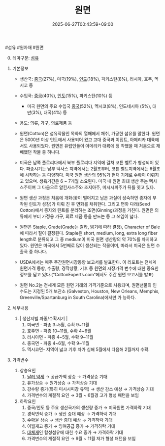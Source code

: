 ﻿---
title: "원면"
date: 2025-06-27T00:43:59+09:00
lastmod: 2025-06-27T00:43:59+09:00
type: docs
sidebar:
  open: true
weight: 2
---
<div style="display:none">
  <meta property="article:published_time" content="2025-06-26T15:43:59Z" />
  <meta property="article:modified_time" content="2025-06-26T15:43:59Z" />
</div>
#섬유 #원자재 #원면 

0. 테마구분: [섬유](/industry-study/섬유/)

1. 기본정보

	- 생산국: [중국](/industry-study/4국가중국/)(27%), 미국(19%), [인도](/industry-study/4국가인도/)(18%), 파키스탄(8%), 러시아, 호주, 멕시코 등
	- 수입국:  [중국](/industry-study/4국가중국/)(40%), [인도](/industry-study/4국가인도/)(15%), 파키스탄(10%) 등
		- 미국 원면의 주요 수입국 [중국](/industry-study/4국가중국/)(52%), 멕시코(8%), 인도네시아 (5%), 대만(3%), 태국(4%) 등
	- 용도: 의류, 가구, 의료제품 등

	- 원면(Cotton)은 섬유작물인 목화의 열매에서 채취, 가공한 섬유를 말한다. 원면은 5000년 이상 인도에서 사용되어 왔고 고대 중국과 이집트, 아메리카 대륙에서도 사용되었다. 원면은 유럽인들이 아메리카 대륙에 정 착했을 때 처음으로 재배했던 작물 중 하나다. 
	- 미국은 남쪽 플로리다에서 북부 플로리다 지역에 걸쳐 코튼 벨트가 형성되어 있다. 파종시기는 남부 텍사스 지역에서는 2월초부터, 코튼 벨트지역에서는 6월초에 시작하는 등 다양하다. 미국 원면 생산의 95%가 현재 기계로 수확이 이뤄지고 있으며. 생육기간은 6 ~ 7개월 소요된다. 미국 내 원면 최대 생산 주는 텍사스주이며 그 다음으로 알칸사스주와 조지아주, 미시시피주가 뒤를 잇고 있다. 
	- 원면 생산 과정은 처음에 개화(꽃이 떨어지고 남은 과실이 성숙하면 종자에 부착된 린트가 성장)가 이뤄 진 후 면화를 채취한다. 그리고 면화 다래(Seed Cotton)에서 종자와 린트를 분리하는 조면(Ginning)과정을 거친다. 원면은 의류에서 부터 가정용 가구, 의료 제품 등을 만드는 등 그 쓰임이 넓다. 
	- 원면은 Staple, Grade(Grade는 칼라, 밝기에 따라 결정), Character of Bale에 따라서 질이 결정된다. Staple은 short, medium, long, extra long fiber length로 분류되고 그 중 medium이 미국 원면 생산량의 약 70%를 차지하고 있다. 원면은 미국에서 5번째로 많이 생산되는 작물이며, 따라서 미국은 원면 수출국 중 하나다. 
	- USDA에서는 매주 주간원면시장동향 보고서를 발표한다. 이 리포트는 전세계 원면가격 동향, 수출량, 경작상황, 기후 등 원면의 시장가격 변수에 대한 중요한 정보를 담고 있다.(“CottonExperts.com”에서도 주간 원면 보고서를 발표) 
	- 원면 No.2는 전세계 모든 원면 거래의 가격기준으로 사용되며, 원면선물의 인수도는 지정된 5개 보관소 (Galveston, Houston, New Orleans, Memphis, Greenville/Spartanburg in South Carolina)에서만 가 능하다.

1. 세부내용
	1. | 생산지별 파종/수확시기 | 
		1. 미국면 - 파종 3~5월, 수확 9~11월 
		2. 호주면 - 파종 10~11월, 수확 4~6월 
		3. 러시아면 - 파종 4~5월, 수확 9~11월 
		4. 중국면 - 파종 4~6월, 수확 9~11월 
		5. 멕시코면- 지역이 넓고 기후 차가 심해 5월에서 다음해 2월까지 수확.

1. 가격변수
	1. 상승요인
		1. [달러 약세](/industry-study/달러-약세/) → 공급가액 상승 → 가격상승 기대 
		2. 유가상승 → 원가상승 → 가격상승 기대 
		3. 강수량 증가(특히 미시시피강 유역) → 생산 감소 예상 → 가격상승 기대
		4. 가격변수의 계절적 요인 → 3월 ~ 6월경 고가 형성 패턴을 보임
	2. 하락요인
		1. 중국/인도 등 주요 생산국가의 생산량 증가 → 미국원면 가격하락 기대 
		2. 경작면적 증가 → 생산 증대 예상 → 가격하락 기대 
		3. 수확율 상승 → 생산 증대 예상 → 가격하락 기대
		4. 이월재고 증가 → 잉여공급 증가 → 가격하락 기대 
		5. [대체재](/industry-study/대체재/)인 합성섬유에 대한 수요 증가 → 가격하락 기대 
		6. 가격변수의 계절적 요인 → 9월 ~ 11월 저가 형성 패턴을 보임
